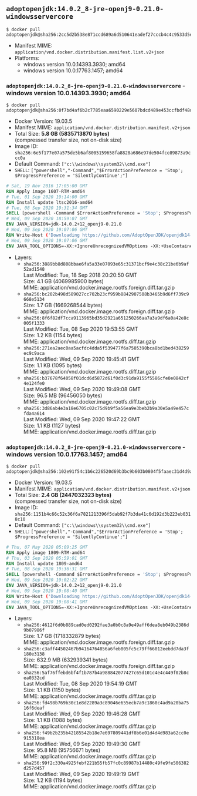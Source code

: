 ## `adoptopenjdk:14.0.2_8-jre-openj9-0.21.0-windowsservercore`

```console
$ docker pull adoptopenjdk@sha256:2cc5d2b538e871ccd689a6d510641eadef27cccb4c4c9533d5e962aa1738c041
```

-	Manifest MIME: `application/vnd.docker.distribution.manifest.list.v2+json`
-	Platforms:
	-	windows version 10.0.14393.3930; amd64
	-	windows version 10.0.17763.1457; amd64

### `adoptopenjdk:14.0.2_8-jre-openj9-0.21.0-windowsservercore` - windows version 10.0.14393.3930; amd64

```console
$ docker pull adoptopenjdk@sha256:0f7bd4af6b2c7785eaa6590229e5607bdcd489e453ccfbdf48dd54a45d504825
```

-	Docker Version: 19.03.5
-	Manifest MIME: `application/vnd.docker.distribution.manifest.v2+json`
-	Total Size: **5.8 GB (5835713870 bytes)**  
	(compressed transfer size, not on-disk size)
-	Image ID: `sha256:6e5f177e07a575de5b6af8005159658fa8828a686e97de504fce89873a9ccc0a`
-	Default Command: `["c:\\windows\\system32\\cmd.exe"]`
-	`SHELL`: `["powershell","-Command","$ErrorActionPreference = 'Stop'; $ProgressPreference = 'SilentlyContinue';"]`

```dockerfile
# Sat, 19 Nov 2016 17:05:00 GMT
RUN Apply image 1607-RTM-amd64
# Tue, 01 Sep 2020 19:14:00 GMT
RUN Install update ltsc2016-amd64
# Tue, 08 Sep 2020 19:31:34 GMT
SHELL [powershell -Command $ErrorActionPreference = 'Stop'; $ProgressPreference = 'SilentlyContinue';]
# Wed, 09 Sep 2020 18:59:07 GMT
ENV JAVA_VERSION=jdk-14.0.2+12_openj9-0.21.0
# Wed, 09 Sep 2020 19:07:06 GMT
RUN Write-Host ('Downloading https://github.com/AdoptOpenJDK/openjdk14-binaries/releases/download/jdk-14.0.2%2B12_openj9-0.21.0/OpenJDK14U-jre_x64_windows_openj9_14.0.2_12_openj9-0.21.0.msi ...');     [Net.ServicePointManager]::SecurityProtocol = [Net.SecurityProtocolType]::Tls12;     wget https://github.com/AdoptOpenJDK/openjdk14-binaries/releases/download/jdk-14.0.2%2B12_openj9-0.21.0/OpenJDK14U-jre_x64_windows_openj9_14.0.2_12_openj9-0.21.0.msi -O 'openjdk.msi';     Write-Host ('Verifying sha256 (12c883da9337470094993384c68f85effdd1752575fc2316459b50d541e35060) ...');     if ((Get-FileHash openjdk.msi -Algorithm sha256).Hash -ne '12c883da9337470094993384c68f85effdd1752575fc2316459b50d541e35060') {             Write-Host 'FAILED!';             exit 1;     };         New-Item -ItemType Directory -Path C:\temp | Out-Null;         Write-Host 'Installing using MSI ...';     Start-Process -FilePath "msiexec.exe" -ArgumentList '/i', 'openjdk.msi', '/L*V', 'C:\temp\OpenJDK.log',     '/quiet', 'ADDLOCAL=FeatureEnvironment,FeatureJarFileRunWith,FeatureJavaHome' -Wait -Passthru;     Remove-Item -Path C:\temp -Recurse | Out-Null;     Write-Host 'Removing openjdk.msi ...';     Remove-Item openjdk.msi -Force
# Wed, 09 Sep 2020 19:07:06 GMT
ENV JAVA_TOOL_OPTIONS=-XX:+IgnoreUnrecognizedVMOptions -XX:+UseContainerSupport -XX:+IdleTuningCompactOnIdle -XX:+IdleTuningGcOnIdle
```

-	Layers:
	-	`sha256:3889bb8d808bbae6fa5a33e07093e65c31371bcf9e4c38c21be6b9af52ad1548`  
		Last Modified: Tue, 18 Sep 2018 20:20:50 GMT  
		Size: 4.1 GB (4069985900 bytes)  
		MIME: application/vnd.docker.image.rootfs.foreign.diff.tar.gzip
	-	`sha256:bc202b498d589027cc702b23cf959b8842907508b3465b9d6ff739c9668e5134`  
		Size: 1.7 GB (1669268544 bytes)  
		MIME: application/vnd.docker.image.rootfs.foreign.diff.tar.gzip
	-	`sha256:8f6f82df7cca9113965bd35d2921a651250266aa7a3a9df6a0a42e8c005f1333`  
		Last Modified: Tue, 08 Sep 2020 19:53:55 GMT  
		Size: 1.2 KB (1154 bytes)  
		MIME: application/vnd.docker.image.rootfs.diff.tar.gzip
	-	`sha256:271ea2aec0aa5acfdc4dda5f539477f6a7505390bca8bd1bed438259ec9c9aca`  
		Last Modified: Wed, 09 Sep 2020 19:45:41 GMT  
		Size: 1.1 KB (1095 bytes)  
		MIME: application/vnd.docker.image.rootfs.diff.tar.gzip
	-	`sha256:b37678f64058f01dcd6d5872d61f0d3c91da9155f5586cfe0e0842cf4e124fe0`  
		Last Modified: Wed, 09 Sep 2020 19:49:08 GMT  
		Size: 96.5 MB (96456050 bytes)  
		MIME: application/vnd.docker.image.rootfs.diff.tar.gzip
	-	`sha256:3d86ab4e3a18e6705c02c75d9b9f5a56ea9e3beb2b9a30e5a49e457cfda4a614`  
		Last Modified: Wed, 09 Sep 2020 19:47:22 GMT  
		Size: 1.1 KB (1127 bytes)  
		MIME: application/vnd.docker.image.rootfs.diff.tar.gzip

### `adoptopenjdk:14.0.2_8-jre-openj9-0.21.0-windowsservercore` - windows version 10.0.17763.1457; amd64

```console
$ docker pull adoptopenjdk@sha256:102e91f54c1b6c226520d69b3bc9b603b0804f5faaec31d4d9a5e25b7db72ba0
```

-	Docker Version: 19.03.5
-	Manifest MIME: `application/vnd.docker.distribution.manifest.v2+json`
-	Total Size: **2.4 GB (2447032323 bytes)**  
	(compressed transfer size, not on-disk size)
-	Image ID: `sha256:1151b4c66c52c36f6a7821213396f5dab92f7b3da41c6d192d3b223eb0318c10`
-	Default Command: `["c:\\windows\\system32\\cmd.exe"]`
-	`SHELL`: `["powershell","-Command","$ErrorActionPreference = 'Stop'; $ProgressPreference = 'SilentlyContinue';"]`

```dockerfile
# Thu, 07 May 2020 05:09:25 GMT
RUN Apply image 1809-RTM-amd64
# Thu, 03 Sep 2020 05:59:01 GMT
RUN Install update 1809-amd64
# Tue, 08 Sep 2020 19:36:31 GMT
SHELL [powershell -Command $ErrorActionPreference = 'Stop'; $ProgressPreference = 'SilentlyContinue';]
# Wed, 09 Sep 2020 19:02:22 GMT
ENV JAVA_VERSION=jdk-14.0.2+12_openj9-0.21.0
# Wed, 09 Sep 2020 19:08:40 GMT
RUN Write-Host ('Downloading https://github.com/AdoptOpenJDK/openjdk14-binaries/releases/download/jdk-14.0.2%2B12_openj9-0.21.0/OpenJDK14U-jre_x64_windows_openj9_14.0.2_12_openj9-0.21.0.msi ...');     [Net.ServicePointManager]::SecurityProtocol = [Net.SecurityProtocolType]::Tls12;     wget https://github.com/AdoptOpenJDK/openjdk14-binaries/releases/download/jdk-14.0.2%2B12_openj9-0.21.0/OpenJDK14U-jre_x64_windows_openj9_14.0.2_12_openj9-0.21.0.msi -O 'openjdk.msi';     Write-Host ('Verifying sha256 (12c883da9337470094993384c68f85effdd1752575fc2316459b50d541e35060) ...');     if ((Get-FileHash openjdk.msi -Algorithm sha256).Hash -ne '12c883da9337470094993384c68f85effdd1752575fc2316459b50d541e35060') {             Write-Host 'FAILED!';             exit 1;     };         New-Item -ItemType Directory -Path C:\temp | Out-Null;         Write-Host 'Installing using MSI ...';     Start-Process -FilePath "msiexec.exe" -ArgumentList '/i', 'openjdk.msi', '/L*V', 'C:\temp\OpenJDK.log',     '/quiet', 'ADDLOCAL=FeatureEnvironment,FeatureJarFileRunWith,FeatureJavaHome' -Wait -Passthru;     Remove-Item -Path C:\temp -Recurse | Out-Null;     Write-Host 'Removing openjdk.msi ...';     Remove-Item openjdk.msi -Force
# Wed, 09 Sep 2020 19:08:41 GMT
ENV JAVA_TOOL_OPTIONS=-XX:+IgnoreUnrecognizedVMOptions -XX:+UseContainerSupport -XX:+IdleTuningCompactOnIdle -XX:+IdleTuningGcOnIdle
```

-	Layers:
	-	`sha256:4612f6d0b889cad0ed0292fae3a0b0c8a9e49aff6dea8eb049b2386d9b07986f`  
		Size: 1.7 GB (1718332879 bytes)  
		MIME: application/vnd.docker.image.rootfs.foreign.diff.tar.gzip
	-	`sha256:c3aff44502467b94164764856a6feb805fc5c79ff66012eebdd7da3f180e3138`  
		Size: 632.9 MB (632939341 bytes)  
		MIME: application/vnd.docker.image.rootfs.foreign.diff.tar.gzip
	-	`sha256:5af76ffebd6bf4f1b787b4a988842077427c65d101c4e4c449f02b8cea0332cd`  
		Last Modified: Tue, 08 Sep 2020 19:54:19 GMT  
		Size: 1.1 KB (1150 bytes)  
		MIME: application/vnd.docker.image.rootfs.diff.tar.gzip
	-	`sha256:fd498b769b30c1e8d2289a3c89046e655ecb7a9c1860c4ad9a20ba7516f6deaf`  
		Last Modified: Wed, 09 Sep 2020 19:46:28 GMT  
		Size: 1.1 KB (1088 bytes)  
		MIME: application/vnd.docker.image.rootfs.diff.tar.gzip
	-	`sha256:f49b2b235b42185542b18e7e697809441df8b6e01d4d4d983a62cc0e915318ea`  
		Last Modified: Wed, 09 Sep 2020 19:49:30 GMT  
		Size: 95.8 MB (95756671 bytes)  
		MIME: application/vnd.docker.image.rootfs.diff.tar.gzip
	-	`sha256:99f2c330a4925febf221b55fb57fc0c89987b14480c49fe9fe506382d257d457`  
		Last Modified: Wed, 09 Sep 2020 19:49:19 GMT  
		Size: 1.2 KB (1194 bytes)  
		MIME: application/vnd.docker.image.rootfs.diff.tar.gzip
